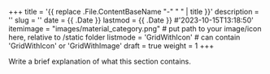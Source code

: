 +++
title = '{{ replace .File.ContentBaseName "-" " " | title }}'
description = ''
slug = ''
date = {{ .Date }}
lastmod = {{ .Date }} #'2023-10-15T13:18:50'
itemimage = "images/material_category.png" # put path to your image/icon here, relative to /static folder
listmode = 'GridWithIcon'   # can contain 'GridWithIcon' or 'GridWithImage'
draft = true
weight = 1
+++


Write a brief explanation of what this section contains.